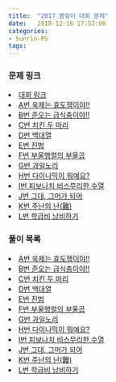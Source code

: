 ```yaml
---
title:  "2017 봄맞이 대회 문제"
date:   2018-12-16 17:57:00
categories:
- Sunrin-PS
tags:
---
```


### 문제 링크
<li><a href = "https://www.acmicpc.net/contest/view/221">대회 링크</a></li>
<li><a href = "http://icpc.me/14487">A번 욱제는 효도쟁이야!!</a></li>
<li><a href = "http://icpc.me/14488">B번 준오는 급식충이야!!</a></li>
<li><a href = "http://icpc.me/14489">C번 치킨 두 마리</a></li>
<li><a href = "http://icpc.me/14490">D번 백대열</a></li>
<li><a href = "http://icpc.me/14491">E번 진법</a></li>
<li><a href = "http://icpc.me/14492">F번 부울행렬의 부울곱</a></li>
<li><a href = "http://icpc.me/14493">G번 과일노리</a></li>
<li><a href = "http://icpc.me/14494">H번 다이나믹이 뭐예요?</a></li>
<li><a href = "http://icpc.me/14495">I번 피보나치 비스무리한 수열</a></li>
<li><a href = "http://icpc.me/14496">J번 그대, 그머가 되어</a></li>
<li><a href = "http://icpc.me/14497">K번 주난의 난(難)</a></li>
<li><a href = "http://icpc.me/14498">L번 학급비 낭비하기</a></li>

### 풀이 목록
<li><a href = "https://justicehui.github.io/sunrin-ps/2018/12/10/BOJ14487/">A번 욱제는 효도쟁이야!!</a></li>
<li><a href = "https://justicehui.github.io/sunrin-ps/2018/12/15/BOJ14488/">B번 준오는 급식충이야!!</a></li>
<li><a href = "https://justicehui.github.io/sunrin-ps/2018/04/20/BOJ14489/">C번 치킨 두 마리</a></li>
<li><a href = "https://justicehui.github.io/sunrin-ps/2018/04/21/BOJ14490/">D번 백대열</a></li>
<li><a href = "https://justicehui.github.io/sunrin-ps/2018/04/22/BOJ14491/">E번 진법</a></li>
<li><a href = "https://justicehui.github.io/sunrin-ps/2018/04/23/BOJ14492/">F번 부울행렬의 부울곱</a></li>
<li><a href = "https://justicehui.github.io/sunrin-ps/2018/12/14/BOJ14493/">G번 과일노리</a></li>
<li><a href = "https://justicehui.github.io/sunrin-ps/2018/04/14/BOJ14494/">H번 다이나믹이 뭐예요?</a></li>
<li><a href = "https://justicehui.github.io/sunrin-ps/2018/04/15/BOJ14495/">I번 피보나치 비스무리한 수열</a></li>
<li><a href = "https://justicehui.github.io/sunrin-ps/2018/04/16/BOJ14496/">J번 그대, 그머가 되어</a></li>
<li><a href = "https://justicehui.github.io/sunrin-ps/2018/12/14/BOJ14497/">K번 주난의 난(難)</a></li>
<li><a href = "https://justicehui.github.io/sunrin-ps/2018/12/11/BOJ14498/">L번 학급비 낭비하기</a></li>
